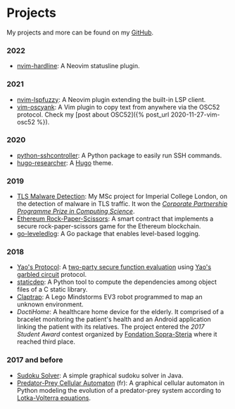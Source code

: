 ---
---

# Projects

My projects and more can be found on my [GitHub](https://github.com/ojroques).

### 2022
* [nvim-hardline](https://github.com/ojroques/nvim-hardline): A Neovim
  statusline plugin.

### 2021
* [nvim-lspfuzzy](https://github.com/ojroques/nvim-lspfuzzy): A Neovim plugin
  extending the built-in LSP client.
* [vim-oscyank](https://github.com/ojroques/vim-oscyank): A Vim plugin to copy
  text from anywhere via the OSC52 protocol. Check my [post about OSC52]({%
  post_url 2020-11-27-vim-osc52 %}).

### 2020
* [python-sshcontroller](https://github.com/ojroques/python-sshcontroller): A
  Python package to easily run SSH commands.
* [hugo-researcher](https://github.com/ojroques/hugo-researcher): A
  [Hugo](https://gohugo.io/) theme.

### 2019
* [TLS Malware Detection](https://github.com/ojroques/tls-malware-detection): My
  MSc project for Imperial College London, on the detection of malware in TLS
  traffic. It won the [*Corporate Partnership Programme Prize in Computing
  Science*](http://www.imperial.ac.uk/computing/industry/cpp/).
* [Ethereum
  Rock-Paper-Scissors](https://github.com/ojroques/ethereum-rockpaperscissors):
  A smart contract that implements a secure rock-paper-scissors game for the
  Ethereum blockchain.
* [go-leveledlog](https://github.com/ojroques/leveledlog): A Go package that
  enables level-based logging.

### 2018
* [Yao's Protocol](https://github.com/ojroques/garbled-circuit): A [two-party
  secure function
  evaluation](https://en.wikipedia.org/wiki/Secure_two-party_computation) using
  [Yao's garbled circuit](https://en.wikipedia.org/wiki/Garbled_circuit)
  protocol.
* [staticdep](https://github.com/ojroques/staticdep): A Python tool to compute
  the dependencies among object files of a C static library.
* [Claptrap](https://github.com/ojroques/osproject-claptrap): A Lego Mindstorms
  EV3 robot programmed to map an unknown environment.
* *DoctiHome*: A healthcare home device for the elderly. It comprised of a
  bracelet monitoring the patient's health and an Android application linking
  the patient with its relatives. The project entered the *2017 Student Award*
  contest organized by [Fondation
  Sopra-Steria](http://www.fondationsoprasteria.org/) where it reached third
  place.

### 2017 and before
* [Sudoku Solver](https://github.com/ojroques/sudoku-solver): A simple graphical
  sudoku solver in Java.
* [Predator-Prey Cellular
  Automaton](https://github.com/ojroques/predator-prey-automaton) (fr): A
  graphical cellular automaton in Python modeling the evolution of a
  predator-prey system according to [Lotka-Volterra
  equations](https://en.wikipedia.org/wiki/Lotka–Volterra_equations).

